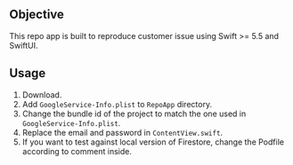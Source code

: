 ## Objective
This repo app is built to reproduce customer issue using Swift >= 5.5 and SwiftUI.

## Usage

1. Download.
2. Add `GoogleService-Info.plist` to `RepoApp` directory.
3. Change the bundle id of the project to match the one used in `GoogleService-Info.plist`.
4. Replace the email and password in `ContentView.swift`.
5. If you want to test against local version of Firestore, change the Podfile according to comment inside.
